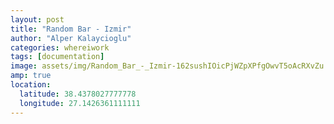 ```yaml
---
layout: post
title: "Random Bar - Izmir"
author: "Alper Kalaycioglu"
categories: whereiwork
tags: [documentation]
image: assets/img/Random_Bar_-_Izmir-162sushIOicPjWZpXPfgOwvT5oAcRXvZu.jpg
amp: true
location:
  latitude: 38.4378027777778
  longitude: 27.1426361111111
---
```

